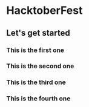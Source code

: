 # HacktoberFest
## Let's get started
### This is the first one
### This is the second one
### This is the third one
### This is the fourth one
